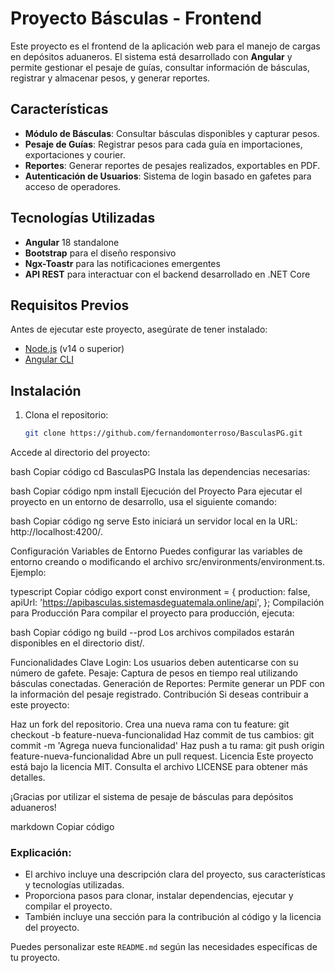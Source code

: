 # Proyecto Básculas - Frontend

Este proyecto es el frontend de la aplicación web para el manejo de cargas en depósitos aduaneros. El sistema está desarrollado con **Angular** y permite gestionar el pesaje de guías, consultar información de básculas, registrar y almacenar pesos, y generar reportes.

## Características

- **Módulo de Básculas**: Consultar básculas disponibles y capturar pesos.
- **Pesaje de Guías**: Registrar pesos para cada guía en importaciones, exportaciones y courier.
- **Reportes**: Generar reportes de pesajes realizados, exportables en PDF.
- **Autenticación de Usuarios**: Sistema de login basado en gafetes para acceso de operadores.

## Tecnologías Utilizadas

- **Angular** 18 standalone
- **Bootstrap** para el diseño responsivo
- **Ngx-Toastr** para las notificaciones emergentes
- **API REST** para interactuar con el backend desarrollado en .NET Core

## Requisitos Previos

Antes de ejecutar este proyecto, asegúrate de tener instalado:

- [Node.js](https://nodejs.org/) (v14 o superior)
- [Angular CLI](https://angular.io/cli)

## Instalación

1. Clona el repositorio:

   ```bash
   git clone https://github.com/fernandomonterroso/BasculasPG.git
Accede al directorio del proyecto:

bash
Copiar código
cd BasculasPG
Instala las dependencias necesarias:

bash
Copiar código
npm install
Ejecución del Proyecto
Para ejecutar el proyecto en un entorno de desarrollo, usa el siguiente comando:

bash
Copiar código
ng serve
Esto iniciará un servidor local en la URL: http://localhost:4200/.

Configuración
Variables de Entorno
Puedes configurar las variables de entorno creando o modificando el archivo src/environments/environment.ts. Ejemplo:

typescript
Copiar código
export const environment = {
  production: false,
  apiUrl: 'https://apibasculas.sistemasdeguatemala.online/api',
};
Compilación para Producción
Para compilar el proyecto para producción, ejecuta:

bash
Copiar código
ng build --prod
Los archivos compilados estarán disponibles en el directorio dist/.

Funcionalidades Clave
Login: Los usuarios deben autenticarse con su número de gafete.
Pesaje: Captura de pesos en tiempo real utilizando básculas conectadas.
Generación de Reportes: Permite generar un PDF con la información del pesaje registrado.
Contribución
Si deseas contribuir a este proyecto:

Haz un fork del repositorio.
Crea una nueva rama con tu feature: git checkout -b feature-nueva-funcionalidad
Haz commit de tus cambios: git commit -m 'Agrega nueva funcionalidad'
Haz push a tu rama: git push origin feature-nueva-funcionalidad
Abre un pull request.
Licencia
Este proyecto está bajo la licencia MIT. Consulta el archivo LICENSE para obtener más detalles.

¡Gracias por utilizar el sistema de pesaje de básculas para depósitos aduaneros!

markdown
Copiar código

### Explicación:

- El archivo incluye una descripción clara del proyecto, sus características y tecnologías utilizadas.
- Proporciona pasos para clonar, instalar dependencias, ejecutar y compilar el proyecto.
- También incluye una sección para la contribución al código y la licencia del proyecto.

Puedes personalizar este `README.md` según las necesidades específicas de tu proyecto.
